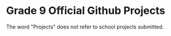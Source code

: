 # Grade 9 Official Github Projects
The word "Projects" does not refer to school projects submitted.
